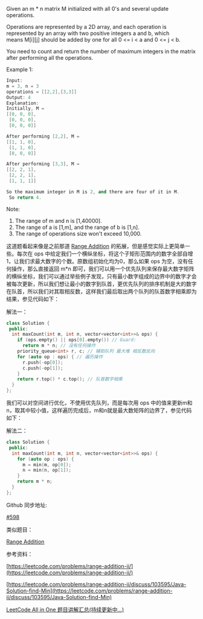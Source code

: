 Given an m * n matrix M initialized with all 0's and several update operations.

Operations are represented by a 2D array, and each operation is represented by an array with two positive integers a and b, which means M\[i\]\[j\] should be added by one for all 0 \<= i \< a and 0 \<= j \< b.

You need to count and return the number of maximum integers in the matrix after performing all the operations.

Example 1:

```cpp
Input: 
m = 3, n = 3
operations = [[2,2],[3,3]]
Output: 4
Explanation: 
Initially, M = 
[[0, 0, 0],
 [0, 0, 0],
 [0, 0, 0]]

After performing [2,2], M = 
[[1, 1, 0],
 [1, 1, 0],
 [0, 0, 0]]

After performing [3,3], M = 
[[2, 2, 1],
 [2, 2, 1],
 [1, 1, 1]]

So the maximum integer in M is 2, and there are four of it in M.
 So return 4.
```

Note:

1. The range of m and n is \[1,40000\].
1. The range of a is \[1,m\], and the range of b is \[1,n\].
1. The range of operations size won't exceed 10,000.

这道题看起来像是之前那道 [Range Addition](http://www.cnblogs.com/grandyang/p/5628786.html) 的拓展，但是感觉实际上更简单一些。每次在 ops 中给定我们一个横纵坐标，将这个子矩形范围内的数字全部自增1，让我们求最大数字的个数。原数组初始化均为0，那么如果 ops 为空，没有任何操作，那么直接返回 m\*n 即可，我们可以用一个优先队列来保存最大数字矩阵的横纵坐标，我们可以通过举些例子发现，只有最小数字组成的边界中的数字才会被每次更新，所以我们想让最小的数字到队首，更优先队列的排序机制是大的数字在队首，所以我们对其取相反数，这样我们最后取出两个队列的队首数字相乘即为结果，参见代码如下：

解法一：

```cpp
class Solution {
 public:
  int maxCount(int m, int n, vector<vector<int>>& ops) {
    if (ops.empty() || ops[0].empty()) // Guard:
      return m * n; // 没有任何操作
    priority_queue<int> r, c; // 辅助队列 最大堆 相反数反向
    for (auto op : ops) { // 遍历操作
      r.push(-op[0]);
      c.push(-op[1]);
    }
    return r.top() * c.top(); // 队首数字相乘
  }
};
```

我们可以对空间进行优化，不使用优先队列，而是每次用 ops 中的值来更新m和n，取其中较小值，这样遍历完成后，m和n就是最大数矩阵的边界了，参见代码如下：

解法二：

```cpp
class Solution {
 public:
  int maxCount(int m, int n, vector<vector<int>>& ops) {
    for (auto op : ops) {
      m = min(m, op[0]);
      n = min(n, op[1]);
    }
    return m * n;
  }
};
```

Github 同步地址:

[#598](https://github.com/grandyang/leetcode/issues/598)

类似题目：

[Range Addition](http://www.cnblogs.com/grandyang/p/5628786.html)

参考资料：

[https://leetcode.com/problems/range-addition-ii/](https://leetcode.com/problems/range-addition-ii/)

[https://leetcode.com/problems/range-addition-ii/discuss/103595/Java-Solution-find-Min](https://leetcode.com/problems/range-addition-ii/discuss/103595/Java-Solution-find-Min)

[LeetCode All in One 题目讲解汇总(持续更新中...)](http://www.cnblogs.com/grandyang/p/4606334.html)
